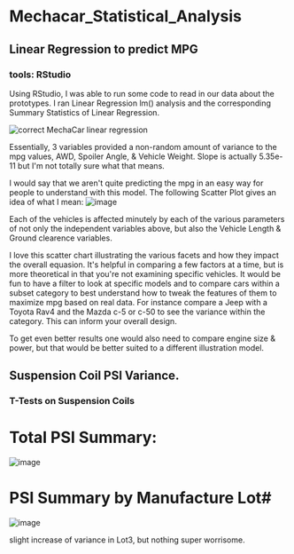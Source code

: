 # Mechacar_Statistical_Analysis

## Linear Regression to predict MPG

### tools: RStudio 

Using RStudio, I was able to run some code to read in our data about the prototypes. I ran Linear Regression lm() analysis and the corresponding Summary Statistics of Linear Regression. 

![correct MechaCar linear regression](https://user-images.githubusercontent.com/104408782/187081996-e7d660df-ccd6-47cc-aa35-910226f31ebd.png)

Essentially, 3 variables provided a non-random amount of variance to the mpg values, AWD, Spoiler Angle, & Vehicle Weight. 
Slope is actually 5.35e-11 but I'm not totally sure what that means. 

I would say that we aren't quite predicting the mpg in an easy way for people to understand with this model. The following Scatter Plot gives an idea of what I mean: 
![image](https://user-images.githubusercontent.com/104408782/187082636-022b446f-2b82-4211-858d-cef6c9a3c97f.png)


Each of the vehicles is affected minutely by each of the various parameters of not only the independent variables above, but also the Vehicle Length & Ground clearence variables. 

I love this scatter chart illustrating the various facets and how they impact the overall equasion. It's helpful in comparing a few factors at a time, but is more theoretical in that you're not examining specific vehicles. It would be fun to have a filter to look at specific models and to compare cars within a subset category to best understand how to tweak the features of them to maximize mpg based on real data. For instance compare a Jeep with a Toyota Rav4 and the Mazda c-5 or c-50 to see the variance within the category. This can inform your overall design. 

To get even better results one would also need to compare engine size & power, but that would be better suited to a different illustration model. 

## Suspension Coil PSI Variance. 

### T-Tests on Suspension Coils 

# Total PSI Summary: 
![image](https://user-images.githubusercontent.com/104408782/187086253-a0006784-1709-45c9-a6fa-ee9a3cb04e4b.png)

# PSI Summary by Manufacture Lot#
![image](https://user-images.githubusercontent.com/104408782/187086116-b02c875c-5e66-4203-a1dc-86ad80b2a003.png)

slight increase of variance in Lot3, but nothing super worrisome. 



